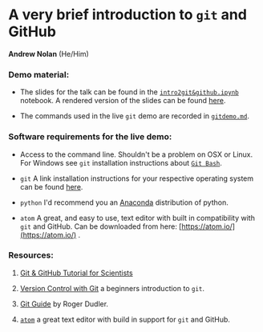 # A very brief introduction to `git` and GitHub

__Andrew Nolan__ (He/Him)


### Demo material:  
- The slides for the talk can be found in the [`intro2git&github.ipynb`](https://github.com/EASC-305/intro2git/blob/main/intro2git%26github.ipynb) notebook.  A rendered version of the slides can be found [here](https://nbviewer.jupyter.org/github/EASC-305/intro2git/blob/main/intro2git%26github.ipynb).

- The commands used in the live `git` demo are recorded in [`gitdemo.md`]().

### Software requirements for the live demo:
- Access to the command line. Shouldn't be a problem on OSX or Linux. For Windows see `git` installation instructions about [`Git Bash`](https://gitforwindows.org/).

- `git` A link installation instructions for your respective operating system can be found [here](https://gitbookdown.dallasdatascience.com/setting-up-git.html).

- `python` I'd recommend you an [Anaconda](https://www.anaconda.com/products/individual) distribution of python.

- `atom` A great, and easy to use, text editor with built in compatibility with  `git` and GitHub. Can be downloaded from here: [https://atom.io/](https://atom.io/) .

### Resources:

1. [Git & GitHub Tutorial for Scientists](https://gitbookdown.dallasdatascience.com/)

2. [Version Control with Git](https://swcarpentry.github.io/git-novice/) a beginners introduction to `git`.


3. [Git Guide](https://rogerdudler.github.io/git-guide/) by Roger Dudler.  

4. [`atom`](https://atom.io/) a great text editor with build in support for `git` and GitHub.
